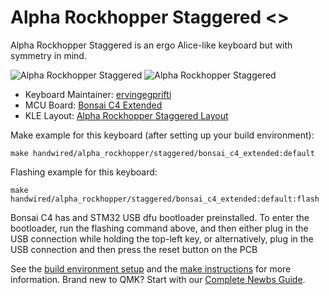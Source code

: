 # Alpha Rockhopper Staggered <>

Alpha Rockhopper Staggered is an ergo Alice-like keyboard but with symmetry in mind.

![Alpha Rockhopper Staggered](https://imgur.com/UmWqCOQ.jpg)
![Alpha Rockhopper Staggered](https://imgur.com/h2qx2YM.jpg)

* Keyboard Maintainer: [ervingegprifti](https://github.com/ervingegprifti)
* MCU Board: 
[Bonsai C4 Extended](https://shop.custommk.com/products/bonsai-c4-microcontroller-board?variant=41508980850884)
* KLE Layout: [Alpha Rockhopper Staggered Layout](http://www.keyboard-layout-editor.com/#/gists/f1691edd9e2282ffe500fcc9aa19e85b)

Make example for this keyboard (after setting up your build environment):

    make handwired/alpha_rockhopper/staggered/bonsai_c4_extended:default

Flashing example for this keyboard:

    make handwired/alpha_rockhopper/staggered/bonsai_c4_extended:default:flash

Bonsai C4 has and STM32 USB dfu bootloader preinstalled. To enter the bootloader, run the flashing command above, and then either plug in the USB connection while holding the top-left key, or alternatively, plug in the USB connection and then press the reset button on the PCB

See the [build environment setup](https://docs.qmk.fm/#/getting_started_build_tools) and the [make instructions](https://docs.qmk.fm/#/getting_started_make_guide) for more information. Brand new to QMK? Start with our [Complete Newbs Guide](https://docs.qmk.fm/#/newbs).
